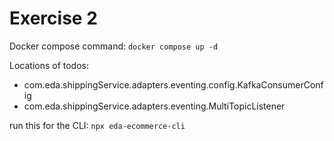 # Exercise 2
Docker compose command: 
`docker compose up -d`

Locations of todos:
- com.eda.shippingService.adapters.eventing.config.KafkaConsumerConfig
- com.eda.shippingService.adapters.eventing.MultiTopicListener

run this for the CLI:
```npx eda-ecommerce-cli```
